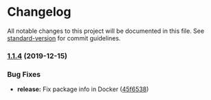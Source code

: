 # Changelog

All notable changes to this project will be documented in this file. See [standard-version](https://github.com/conventional-changelog/standard-version) for commit guidelines.

### [1.1.4](https://github.com/tsal/ataxia-go/compare/v1.1.3...v1.1.4) (2019-12-15)


### Bug Fixes

* **release:** Fix package info in Docker ([45f6538](https://github.com/tsal/ataxia-go/commit/45f65380a139eb85e413ee41d66d9385e2f9d04d))
